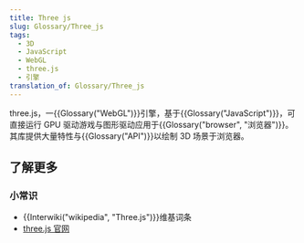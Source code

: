 ```yaml
---
title: Three js
slug: Glossary/Three_js
tags:
  - 3D
  - JavaScript
  - WebGL
  - three.js
  - 引擎
translation_of: Glossary/Three_js
---
```

three.js，一{{Glossary("WebGL")}}引擎，基于{{Glossary("JavaScript")}}，可直接运行 GPU 驱动游戏与图形驱动应用于{{Glossary("browser", "浏览器")}}。其库提供大量特性与{{Glossary("API")}}以绘制 3D 场景于浏览器。

## 了解更多

### 小常识

- {{Interwiki("wikipedia", "Three.js")}}维基词条
- [three.js 官网](https://threejs.org/)
